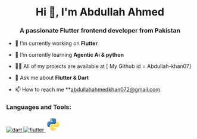<h1 align="center">Hi 👋, I'm Abdullah Ahmed</h1>
<h3 align="center">A passionate Flutter frontend developer from Pakistan</h3>

- 🔭 I’m currently working on **Flutter**

- 🌱 I’m currently learning **Agentic Ai & python**

- 👨‍💻 All of my projects are available at [ My Github id = Abdullah-khan07]

- 💬 Ask me about **Flutter & Dart**

- 📫 How to reach me **abdullahahmedkhan072@gmail.com



<h3 align="left">Languages and Tools:</h3>
<p align="left"> <a href="https://dart.dev" target="_blank" rel="noreferrer"> <img src="https://www.vectorlogo.zone/logos/dartlang/dartlang-icon.svg" alt="dart" width="40" height="40"/> </a> <a href="https://flutter.dev" target="_blank" rel="noreferrer"> <img src="https://www.vectorlogo.zone/logos/flutterio/flutterio-icon.svg" alt="flutter" width="40" height="40"/> </a> <a href="https://www.python.org" target="_blank" rel="noreferrer"> <img src="https://raw.githubusercontent.com/devicons/devicon/master/icons/python/python-original.svg" alt="python" width="40" height="40"/> </a> </p>
